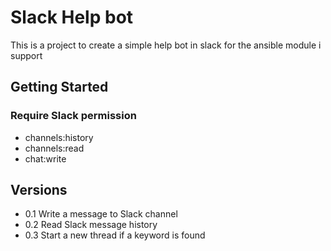 # Slack Help bot

This is a project to create a simple help bot in slack for the ansible module i support

## Getting Started
### Require Slack permission
* channels:history 
* channels:read
* chat:write

## Versions
* 0.1 Write a message to Slack channel
* 0.2 Read Slack message history
* 0.3 Start a new thread if a keyword is found